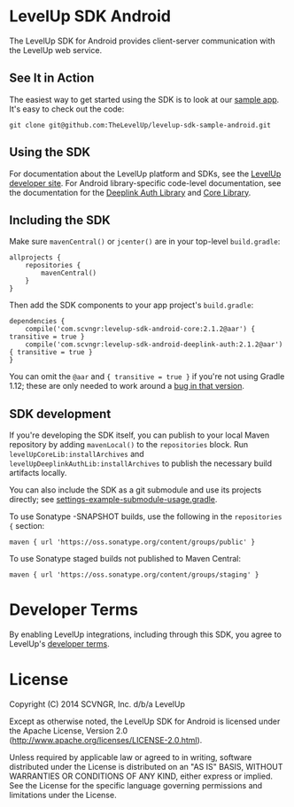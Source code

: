 # LevelUp SDK Android

The LevelUp SDK for Android provides client-server communication with the LevelUp web service. 

## See It in Action

The easiest way to get started using the SDK is to look at our
[sample app](https://github.com/TheLevelUp/levelup-sdk-sample-android). It's easy to check out the
code:

```
git clone git@github.com:TheLevelUp/levelup-sdk-sample-android.git
```

## Using the SDK

For documentation about the LevelUp platform and SDKs, see the
[LevelUp developer site](http://developer.thelevelup.com). For Android library-specific code-level
documentation, see the documentation for the [Deeplink Auth Library](levelUpDeeplinkAuthLib) and 
[Core Library](levelUpCoreLib).

## Including the SDK

Make sure `mavenCentral()` or `jcenter()` are in your top-level `build.gradle`:

```
allprojects {
    repositories {
        mavenCentral()
    }
}
```

Then add the SDK components to your app project's `build.gradle`:

```
dependencies {
    compile('com.scvngr:levelup-sdk-android-core:2.1.2@aar') { transitive = true }
    compile('com.scvngr:levelup-sdk-android-deeplink-auth:2.1.2@aar') { transitive = true }
}
```

You can omit the `@aar` and `{ transitive = true }` if you're not using Gradle 1.12; these are only
needed to work around a [bug in that version](http://issues.gradle.org/browse/GRADLE-3081).

## SDK development

If you're developing the SDK itself, you can publish to your local Maven repository by adding
`mavenLocal()` to the `repositories` block. Run `levelUpCoreLib:installArchives` and
`levelUpDeeplinkAuthLib:installArchives` to publish the necessary build artifacts locally.

You can also include the SDK as a git submodule and use its projects directly; see
[settings-example-submodule-usage.gradle](settings-example-submodule-usage.gradle).

To use Sonatype -SNAPSHOT builds, use the following in the `repositories {` section:
```
maven { url 'https://oss.sonatype.org/content/groups/public' }
```

To use Sonatype staged builds not published to Maven Central:
```
maven { url 'https://oss.sonatype.org/content/groups/staging' }
```

# Developer Terms

By enabling LevelUp integrations, including through this SDK, you agree to LevelUp's
[developer terms](https://www.thelevelup.com/developer-terms).

# License
 
Copyright (C) 2014 SCVNGR, Inc. d/b/a LevelUp

Except as otherwise noted, the LevelUp SDK for Android is licensed under the Apache License, Version
2.0 (http://www.apache.org/licenses/LICENSE-2.0.html).

Unless required by applicable law or agreed to in writing, software distributed under the License is
distributed on an "AS IS" BASIS, WITHOUT WARRANTIES OR CONDITIONS OF ANY KIND, either express or
implied. See the License for the specific language governing permissions and limitations under the
License.
